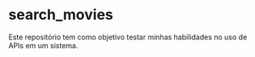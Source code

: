 # search_movies
Este repositório tem como objetivo testar minhas habilidades no uso de APIs em um sistema.
